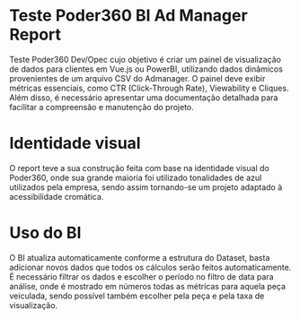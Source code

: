 # Teste Poder360 BI Ad Manager Report
Teste Poder360 Dev/Opec cujo objetivo é criar um painel de visualização de dados para clientes em Vue.js ou PowerBI, utilizando dados dinâmicos provenientes de um arquivo CSV do Admanager. O painel deve exibir métricas essenciais, como CTR (Click-Through Rate), Viewability e Cliques. Além disso, é necessário apresentar uma documentação detalhada para facilitar a compreensão e manutenção do projeto.


# Identidade visual
O report teve a sua construção feita com base na identidade visual do Poder360, onde sua grande maioria foi utilizado tonalidades de azul utilizados pela empresa, sendo assim tornando-se um projeto adaptado à acessibilidade cromática.


# Uso do BI
O BI atualiza automaticamente conforme a estrutura do Dataset, basta adicionar novos dados que todos os cálculos serão feitos automaticamente. É necessário filtrar os dados e escolher o período no filtro de data para análise, onde é mostrado em números todas as métricas para aquela peça veiculada, sendo possível também escolher pela peça e pela taxa de visualização.
